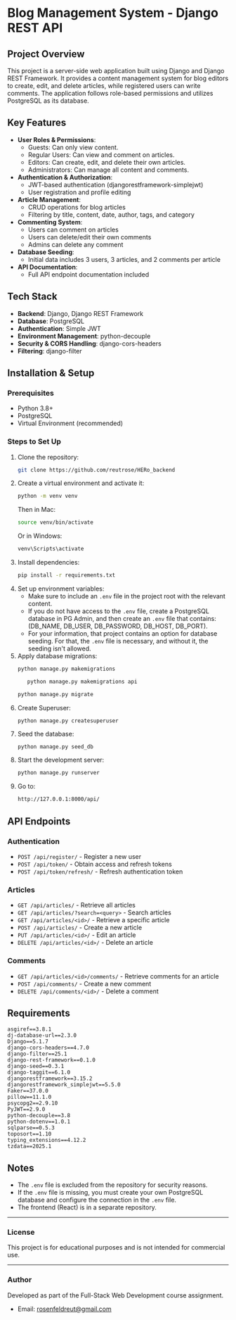 # Blog Management System - Django REST API

## Project Overview

This project is a server-side web application built using Django and Django REST Framework. It provides a content management system for blog editors to create, edit, and delete articles, while registered users can write comments. The application follows role-based permissions and utilizes PostgreSQL as its database.

## Key Features

- **User Roles & Permissions**:
  - Guests: Can only view content.
  - Regular Users: Can view and comment on articles.
  - Editors: Can create, edit, and delete their own articles.
  - Administrators: Can manage all content and comments.
- **Authentication & Authorization**:
  - JWT-based authentication (djangorestframework-simplejwt)
  - User registration and profile editing
- **Article Management**:
  - CRUD operations for blog articles
  - Filtering by title, content, date, author, tags, and category
- **Commenting System**:
  - Users can comment on articles
  - Users can delete/edit their own comments
  - Admins can delete any comment
- **Database Seeding**:
  - Initial data includes 3 users, 3 articles, and 2 comments per article
- **API Documentation**:
  - Full API endpoint documentation included

## Tech Stack

- **Backend**: Django, Django REST Framework
- **Database**: PostgreSQL
- **Authentication**: Simple JWT
- **Environment Management**: python-decouple
- **Security & CORS Handling**: django-cors-headers
- **Filtering**: django-filter

## Installation & Setup

### Prerequisites

- Python 3.8+
- PostgreSQL
- Virtual Environment (recommended)

### Steps to Set Up

1. Clone the repository:
   ```sh
   git clone https://github.com/reutrose/HERo_backend
   ```
2. Create a virtual environment and activate it:
   ```sh
   python -m venv venv
   ```
   Then in Mac:
   ```sh
   source venv/bin/activate
   ```
   Or in Windows:
   ```sh
   venv\Scripts\activate
   ```
3. Install dependencies:
   ```sh
   pip install -r requirements.txt
   ```
4. Set up environment variables:
   - Make sure to include an `.env` file in the project root with the relevant content.
   - If you do not have access to the `.env` file, create a PostgreSQL database in PG Admin, and then create an `.env` file that contains: (DB_NAME, DB_USER, DB_PASSWORD, DB_HOST, DB_PORT).
   - For your information, that project contains an option for database seeding. For that, the `.env` file is necessary, and without it, the seeding isn't allowed.
5. Apply database migrations:
   ```sh
   python manage.py makemigrations
   ```
   ```sh
      python manage.py makemigrations api
   ```
   ```sh
   python manage.py migrate
   ```
6. Create Superuser:
   ```
   python manage.py createsuperuser
   ```
7. Seed the database:
   ```sh
   python manage.py seed_db
   ```
8. Start the development server:
   ```sh
   python manage.py runserver
   ```
9. Go to:
   ```sh
   http://127.0.0.1:8000/api/
   ```

## API Endpoints

### Authentication

- `POST /api/register/` - Register a new user
- `POST /api/token/` - Obtain access and refresh tokens
- `POST /api/token/refresh/` - Refresh authentication token

### Articles

- `GET /api/articles/` - Retrieve all articles
- `GET /api/articles/?search=<query>` - Search articles
- `GET /api/articles/<id>/` - Retrieve a specific article
- `POST /api/articles/` - Create a new article
- `PUT /api/articles/<id>/` - Edit an article
- `DELETE /api/articles/<id>/` - Delete an article

### Comments

- `GET /api/articles/<id>/comments/` - Retrieve comments for an article
- `POST /api/comments/` - Create a new comment
- `DELETE /api/comments/<id>/` - Delete a comment

## Requirements

```
asgiref==3.8.1
dj-database-url==2.3.0
Django==5.1.7
django-cors-headers==4.7.0
django-filter==25.1
django-rest-framework==0.1.0
django-seed==0.3.1
django-taggit==6.1.0
djangorestframework==3.15.2
djangorestframework_simplejwt==5.5.0
Faker==37.0.0
pillow==11.1.0
psycopg2==2.9.10
PyJWT==2.9.0
python-decouple==3.8
python-dotenv==1.0.1
sqlparse==0.5.3
toposort==1.10
typing_extensions==4.12.2
tzdata==2025.1
```

## Notes

- The `.env` file is excluded from the repository for security reasons.
- If the `.env` file is missing, you must create your own PostgreSQL database and configure the connection in the `.env` file.
- The frontend (React) is in a separate repository.

---

### License

This project is for educational purposes and is not intended for commercial use.

---

### Author

Developed as part of the Full-Stack Web Development course assignment.

- Email: rosenfeldreut@gmail.com
